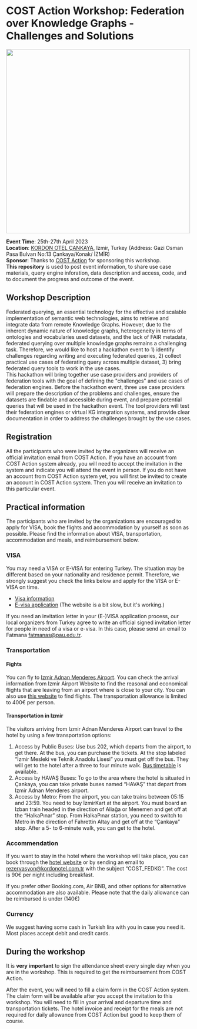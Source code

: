 # COST Action Workshop: Federation over Knowledge Graphs - Challenges and Solutions

<img src="https://www.cost.eu/uploads/2022/03/COST_LOGO_rgb_highresolution-scaled.jpg" width="500">

**Event Time**: 25th-27th April 2023 \
**Location**: [KORDON OTEL ÇANKAYA](https://www.kordonotel.com.tr/), Izmir, Turkey (Address: Gazi Osman Pasa Bulvarı No:13 Çankaya/Konak/ İZMİR) \
**Sponsor**: Thanks to [COST Action](https://www.cost.eu/) for sponsoring this workshop. \
**This repository** is used to post event information, to share use case materials, query engine inforation, data description and access, code, and to document the progress and outcome of the event. 


## Workshop Description ##
Federated querying, an essential technology for the effective and scalable implementation of semantic web technologies, aims to retrieve and integrate data from remote Knowledge Graphs. However, due to the inherent dynamic nature of knowledge graphs, heterogeneity in terms of ontologies and vocabularies used datasets, and the lack of FAIR metadata, federated querying over multiple knowledge graphs remains a challenging task. Therefore, we would like to host a hackathon event to 1) identify challenges regarding writing and executing federated queries, 2) collect practical use cases of federating query across multiple dataset, 3) bring federated query tools to work in the use cases. \
This hackathon will bring together use case providers and providers of federation tools with the goal of defining the "challenges" and use cases of federation engines. Before the hackathon event, three use case providers will prepare the description of the problems and challenges, ensure the datasets are findable and accessible during event, and prepare potential queries that will be used in the hackathon event. The tool providers will test their federation engines or virtual KG integration systems, and provide clear documentation in order to address the challenges brought by the use cases.  

## Registration ##
All the participants who were invited by the organizers will receive an official invitation email from COST Action. If you have an account from COST Action system already, you will need to accept the invitation in the system and indicate you will attend the event in person. If you do not have an account from COST Action system yet, you will first be invited to create an account in COST Action system. Then you will receive an invitation to this particular event. 


## Practical information ##
The participants who are invited by the organizations are encouraged to apply for VISA, book the flights and accommodation by yourself as soon as possible.
Please find the information about VISA, transportation, accommodation and meals, and reimbursement below. 


### VISA ###
You may need a VISA or E-VISA for entering Turkey. The situation may be different based on your nationality and residence permit. Therefore, we strongly suggest you check the links below and apply for the VISA or E-VISA on time. 
- [Visa information](https://www.mfa.gov.tr/general-information-about-turkish-visas.en.mfa)
- [E-visa application](https://www.evisa.gov.tr/en/) (The website is a bit slow, but it's working.)

If you need an invitation letter in your (E-)VISA application process, our local organizers from Turkey agree to write an official signed invitation letter for people in need of a visa or e-visa. In this case, please send an email to Fatmana fatmanas@pau.edu.tr. 

### Transportation ###
#### Fights ####
You can fly to [Izmir Adnan Menderes Airport](https://adnanmenderesairport.com/en-EN/). You can check the arrival information from Izmir Airport Website to find the reasonal and economical flights that are leaving from an airport where is close to your city. You can also use [this website](https://www.flightconnections.com/flights-to-izmir-adb) to find flights. The transportation allowance is limited to 400€ per person. 

#### Transportation in Izmir ####
The visitors arriving from Izmir Adnan Menderes Airport can travel to the hotel by using a few transportation options:
1. Access by Public Buses: Use bus 202, which departs from the airport, to get there. At the bus, you can purchase the tickets. At the stop labeled “İzmir Mesleki ve Teknik Anadolu Lisesi” you must get off the bus. They will get to the hotel after a three to four minute walk. [Bus timetable](https://www.eshot.gov.tr/en/UlasimSaatleri/289) is available.
2. Access by HAVAŞ Buses: To go to the area where the hotel is situated in Çankaya, you can take private buses named “HAVAŞ” that depart from Izmir Adnan Menderes airport.
3. Access by Metro: From the airport, you can take trains between 05:15 and 23:59. You need to buy İzmirKart at the airport. You must board an Izban train headed in the direction of Aliağa or Menemen and get off at the “HalkaPınar” stop. From HalkaPınar station, you need to switch to Metro in the direction of Fahrettin Altay and get off at the “Çankaya” stop. After a 5- to 6-minute walk, you can get to the hotel.

### Accommendation ###
If you want to stay in the hotel where the workshop will take place, you can book through the [hotel website](https://www.kordonotel.com.tr/en-gb/kordon-cankaya-home) or by sending an email to rezervasyon@kordonotel.com.tr with the subject “COST_FEDKG”. The cost is 90€ per night including breakfast. 

If you prefer other Booking.com, Air BNB, and other options for alternative accommodation are also available. Please note that the daily allowance can be reimbursed is under (140€)

### Currency ###
We suggest having some cash in Turkish lira with you in case you need it. Most places accept debit and credit cards.  

## During the workshop ##
It is **very important** to sign the attendance sheet every single day when you are in the workshop. This is required to get the reimbursement from COST Action. 

After the event, you will need to fill a claim form in the COST Action system. The claim form will be available after you accept the invitation to this workshop. You will need to fill in your arrival and departure time and transportation tickets. The hotel invoice and receipt for the meals are not required for daily allowance from COST Action but good to keep them of course.
